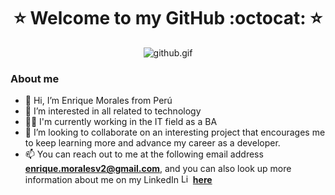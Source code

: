 <h1 align="center">⭐️ Welcome to my GitHub :octocat: ⭐️</h1>
<p align="center">
  <img src="https://media.giphy.com/media/qgQUggAC3Pfv687qPC/giphy.gif" alt="github.gif" border="0">
</p>

### About me
- 👋 Hi, I’m Enrique Morales from Perú
- 👀 I’m interested in all related to technology
- 🐱‍🏍 I'm currently working in the IT field as a BA
- 💞️ I’m looking to collaborate on an interesting project that encourages me to keep learning more and advance my career as a developer.
- 📫 You can reach out to me at the following email address **enrique.moralesv2@gmail.com**, and you can also look up more information about me on my LinkedIn <img src="https://cdn.jsdelivr.net/npm/simple-icons@v3/icons/linkedin.svg" alt="LinkedIn" width='15'>
  [**here**](https://www.linkedin.com/in/enriquemoralesv)


